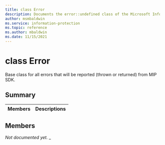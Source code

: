 ```yaml
---
title: class Error 
description: Documents the error::undefined class of the Microsoft Information Protection (MIP) SDK.
author: msmbaldwin
ms.service: information-protection
ms.topic: reference
ms.author: mbaldwin
ms.date: 11/15/2021
---
```


# class Error 
Base class for all errors that will be reported (thrown or returned) from MIP SDK.
  
## Summary
 Members                        | Descriptions                                
--------------------------------|---------------------------------------------
  
## Members
_Not documented yet._
_
